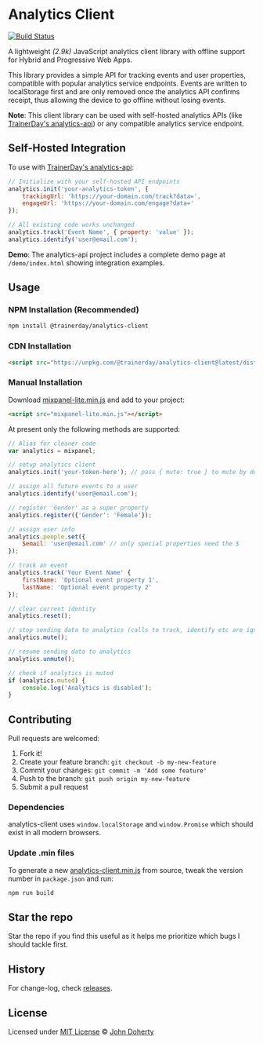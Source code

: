 # Analytics Client

[![Build Status](https://travis-ci.org/john-doherty/mixpanel-lite.svg?branch=master)](https://travis-ci.org/john-doherty/mixpanel-lite)

A lightweight _(2.9k)_ JavaScript analytics client library with offline support for Hybrid and Progressive Web Apps.

This library provides a simple API for tracking events and user properties, compatible with popular analytics service endpoints. Events are written to localStorage first and are only removed once the analytics API confirms receipt, thus allowing the device to go offline without losing events.

**Note**: This client library can be used with self-hosted analytics APIs (like [TrainerDay's analytics-api](https://github.com/trainerday/analytics-api)) or any compatible analytics service endpoint.

## Self-Hosted Integration

To use with [TrainerDay's analytics-api](https://github.com/trainerday/analytics-api):

```javascript
// Initialize with your self-hosted API endpoints
analytics.init('your-analytics-token', {
    trackingUrl: 'https://your-domain.com/track?data=',
    engageUrl: 'https://your-domain.com/engage?data='
});

// All existing code works unchanged
analytics.track('Event Name', { property: 'value' });
analytics.identify('user@email.com');
```

**Demo**: The analytics-api project includes a complete demo page at `/demo/index.html` showing integration examples.

## Usage

### NPM Installation (Recommended)
```bash
npm install @trainerday/analytics-client
```

### CDN Installation
```html
<script src="https://unpkg.com/@trainerday/analytics-client@latest/dist/mixpanel-lite.min.js"></script>
```

### Manual Installation
Download [mixpanel-lite.min.js](dist/mixpanel-lite.min.js) and add to your project:

```html
<script src="mixpanel-lite.min.js"></script>
```

At present only the following methods are supported:

```js
// Alias for cleaner code
var analytics = mixpanel;

// setup analytics client
analytics.init('your-token-here'); // pass { mute: true } to mute by default

// assign all future events to a user
analytics.identify('user@email.com');

// register 'Gender' as a super property
analytics.register({'Gender': 'Female'});

// assign user info
analytics.people.set({
    $email: 'user@email.com' // only special properties need the $
});

// track an event
analytics.track('Your Event Name' {
    firstName: 'Optional event property 1',
    lastName: 'Optional event property 2'
});

// clear current identity
analytics.reset();

// stop sending data to analytics (calls to track, identify etc are ignored)
analytics.mute();

// resume sending data to analytics
analytics.unmute();

// check if analytics is muted
if (analytics.muted) {
    console.log('Analytics is disabled');
}
```

## Contributing

Pull requests are welcomed:

1. Fork it!
2. Create your feature branch: `git checkout -b my-new-feature`
3. Commit your changes: `git commit -m 'Add some feature'`
4. Push to the branch: `git push origin my-new-feature`
5. Submit a pull request

### Dependencies

analytics-client uses `window.localStorage` and `window.Promise` which should exist in all modern browsers.

### Update .min files

To generate a new [analytics-client.min.js](dist/analytics-client.min.js) from source, tweak the version number in `package.json` and run:

```bash
npm run build
```

## Star the repo

Star the repo if you find this useful as it helps me prioritize which bugs I should tackle first.

## History

For change-log, check [releases](https://github.com/john-doherty/mixpanel-lite/releases).

## License

Licensed under [MIT License](LICENSE) &copy; [John Doherty](https://twitter.com/mrJohnDoherty)
